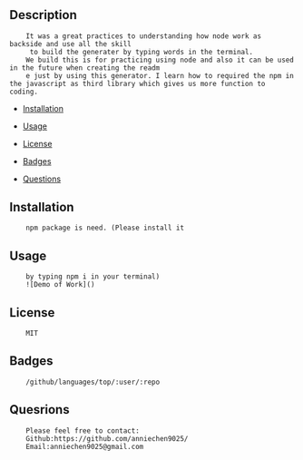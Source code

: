 # <README Generator>

## Description
        It was a great practices to understanding how node work as backside and use all the skill
         to build the generater by typing words in the terminal.
        We build this is for practicing using node and also it can be used in the future when creating the readm
        e just by using this generator. I learn how to required the npm in the javascript as third library which gives us more function to coding. 


 - [Installation](#installation)
 - [Usage](#usage)

 - [License](#license)
 - [Badges](#badges)



 - [Questions](#questions)
                 

## Installation
        npm package is need. (Please install it 
         

## Usage
        by typing npm i in your terminal)
        ![Demo of Work]()
         

 

## License
        MIT
         

## Badges
        /github/languages/top/:user/:repo
         

 

 



## Quesrions
        Please feel free to contact: 
        Github:https://github.com/anniechen9025/
        Email:anniechen9025@gmail.com